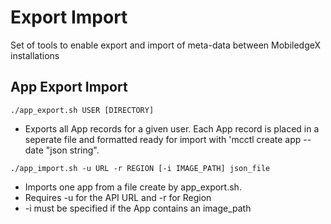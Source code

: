 # Export Import

Set of tools to enable export and import of meta-data between MobiledgeX installations

## App Export Import

`./app_export.sh USER [DIRECTORY]`

  - Exports all App records for a given user. Each App record is placed in a seperate file and formatted ready for import with 'mcctl create app --date "json string". 

`./app_import.sh -u URL -r REGION [-i IMAGE_PATH] json_file`

  - Imports one app from a file create by app_export.sh.
  - Requires -u for the API URL and -r for Region
  - -i must be specified if the App contains an image_path


